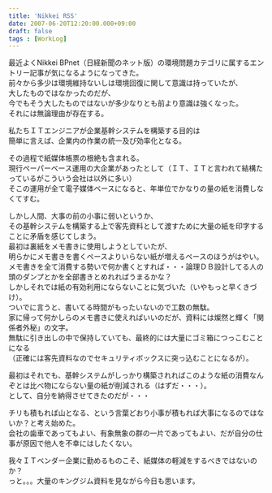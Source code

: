 ```yaml
---
title: 'Nikkei RSS'
date: 2007-06-20T12:20:00.000+09:00
draft: false
tags : [WorkLog]
---
```


最近よくNikkei BPnet（日経新聞のネット版）の環境問題カテゴリに属するエントリー記事が気になるようになってきた。  
前々から多少は環境維持ないしは環境回復に関して意識は持っていたが、  
大したものではなかったのだが、  
今でもそう大したものではないが多少なりとも前より意識は強くなった。  
それには無論理由が存在する。  
  
  
私たちＩＴエンジニアが企業基幹システムを構築する目的は  
簡単に言えば、企業内の作業の統一及び効率化となる。  
  
その過程で紙媒体帳票の根絶も含まれる。  
現行ペーパーベース運用の大企業があったとして（ＩＴ、ＩＴと言われて結構たっているがこういう会社は以外に多い）  
そこの運用が全て電子媒体ベースになると、年単位でかなりの量の紙を消費しなくてすむ。  
  
しかし人間、大事の前の小事に弱いというか、  
その基幹システムを構築する上で客先資料として渡すために大量の紙を印字することに矛盾を感じてしまう。  
最初は裏紙をメモ書きに使用しようとしていたが、  
明らかにメモ書きを書くペースよりいらない紙が増えるペースのほうがはやい。  
メモ書きを全て消費する勢いで何か書くとすれば・・・論理ＤＢ設計してる人の頭のダンプとかを全部書きとめれればうまるかな？  
しかしそれでは紙の有効利用にならないことに気づいた（いやもっと早くきづけ）。  
ついでに言うと、書いてる時間がもったいないので工数の無駄。  
家に帰って何かしらのメモ書きに使えればいいのだが、資料には燦然と輝く「関係者外秘」の文字。  
無駄に引き出しの中で保持していても、最終的には大量にゴミ箱につっこむことになる  
（正確には客先資料なのでセキュリティボックスに突っ込むことになるが）。  
  
最初はそれでも、基幹システムがしっかり構築されればこのような紙の消費なんぞとは比べ物にならない量の紙が削減される（はずだ・・・）。  
として、自分を納得させてきたのだが・・・  
  
チリも積もれば山となる、という言葉どおり小事が積もれば大事になるのではないか？と考え始めた。  
会社の歯車であってもよい、有象無象の群の一片であってもよい、だが自分の仕事が原因で他人を不幸にはしたくない。  
  
我々ＩＴベンダー企業に勤めるものこそ、紙媒体の軽減をするべきではないのか？  
っと。。。大量のキングジム資料を見ながら今日も思います。